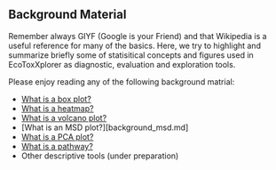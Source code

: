 ## Background Material

Remember always GIYF (Google is your Friend) and that Wikipedia is a useful reference for many of the basics. 
Here, we try to highlight and summarize briefly some of statisitical concepts and figures used in EcoToxXplorer
as diagnostic, evaluation and exploration tools.

Please enjoy reading any of the following background matrial:

- [What is a box plot?](background_boxplot.md)
- [What is a heatmap?](background_hmap.md)
- [What is a volcano plot?](background_volcano.md)
- [What is an MSD plot?][background_msd.md]
- [What is a PCA plot?](background_pca.md)
- [What is a pathway?](background_pathway.md)
- Other descriptive tools (under preparation)
